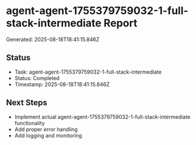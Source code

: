 # agent-agent-1755379759032-1-full-stack-intermediate Report

Generated: 2025-08-18T18:41:15.846Z

## Status
- Task: agent-agent-1755379759032-1-full-stack-intermediate
- Status: Completed
- Timestamp: 2025-08-18T18:41:15.846Z

## Next Steps
- Implement actual agent-agent-1755379759032-1-full-stack-intermediate functionality
- Add proper error handling
- Add logging and monitoring
